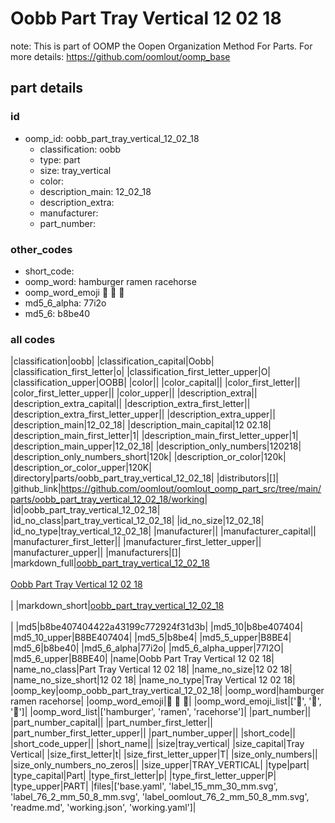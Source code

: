 # Oobb Part Tray Vertical 12 02 18  

note: This is part of OOMP the Oopen Organization Method For Parts. For more details: https://github.com/oomlout/oomp_base

##  part details





### id
* oomp_id: oobb_part_tray_vertical_12_02_18
  * classification: oobb
  * type: part
  * size: tray_vertical
  * color: 
  * description_main: 12_02_18
  * description_extra: 
  * manufacturer: 
  * part_number: 

### other_codes
* short_code: 
* oomp_word: hamburger ramen racehorse
* oomp_word_emoji :hamburger: :ramen: :racehorse:
* md5_6_alpha: 77i2o
* md5_6: b8be40

### all codes 
|classification|oobb|
|classification_capital|Oobb|
|classification_first_letter|o|
|classification_first_letter_upper|O|
|classification_upper|OOBB|
|color||
|color_capital||
|color_first_letter||
|color_first_letter_upper||
|color_upper||
|description_extra||
|description_extra_capital||
|description_extra_first_letter||
|description_extra_first_letter_upper||
|description_extra_upper||
|description_main|12_02_18|
|description_main_capital|12 02.18|
|description_main_first_letter|1|
|description_main_first_letter_upper|1|
|description_main_upper|12_02_18|
|description_only_numbers|120218|
|description_only_numbers_short|120k|
|description_or_color|120k|
|description_or_color_upper|120K|
|directory|parts/oobb_part_tray_vertical_12_02_18|
|distributors|[]|
|github_link|https://github.com/oomlout/oomlout_oomp_part_src/tree/main/parts/oobb_part_tray_vertical_12_02_18/working|
|id|oobb_part_tray_vertical_12_02_18|
|id_no_class|part_tray_vertical_12_02_18|
|id_no_size|12_02_18|
|id_no_type|tray_vertical_12_02_18|
|manufacturer||
|manufacturer_capital||
|manufacturer_first_letter||
|manufacturer_first_letter_upper||
|manufacturer_upper||
|manufacturers|[]|
|markdown_full|[oobb_part_tray_vertical_12_02_18](https://github.com/oomlout/oomlout_oomp_part_src/tree/main/parts/oobb_part_tray_vertical_12_02_18/working)<br>[](https://github.com/oomlout/oomlout_oomp_part_src/tree/main/parts/oobb_part_tray_vertical_12_02_18/working)<br>[Oobb Part Tray Vertical 12 02 18](https://github.com/oomlout/oomlout_oomp_part_src/tree/main/parts/oobb_part_tray_vertical_12_02_18/working)<br><br>|
|markdown_short|[oobb_part_tray_vertical_12_02_18](https://github.com/oomlout/oomlout_oomp_part_src/tree/main/parts/oobb_part_tray_vertical_12_02_18/working)<br><br>|
|md5|b8be407404422a43199c772924f31d3b|
|md5_10|b8be407404|
|md5_10_upper|B8BE407404|
|md5_5|b8be4|
|md5_5_upper|B8BE4|
|md5_6|b8be40|
|md5_6_alpha|77i2o|
|md5_6_alpha_upper|77I2O|
|md5_6_upper|B8BE40|
|name|Oobb Part Tray Vertical 12 02 18|
|name_no_class|Part Tray Vertical 12 02 18|
|name_no_size|12 02 18|
|name_no_size_short|12 02 18|
|name_no_type|Tray Vertical 12 02 18|
|oomp_key|oomp_oobb_part_tray_vertical_12_02_18|
|oomp_word|hamburger ramen racehorse|
|oomp_word_emoji|:hamburger: :ramen: :racehorse:|
|oomp_word_emoji_list|[':hamburger:', ':ramen:', ':racehorse:']|
|oomp_word_list|['hamburger', 'ramen', 'racehorse']|
|part_number||
|part_number_capital||
|part_number_first_letter||
|part_number_first_letter_upper||
|part_number_upper||
|short_code||
|short_code_upper||
|short_name||
|size|tray_vertical|
|size_capital|Tray Vertical|
|size_first_letter|t|
|size_first_letter_upper|T|
|size_only_numbers||
|size_only_numbers_no_zeros||
|size_upper|TRAY_VERTICAL|
|type|part|
|type_capital|Part|
|type_first_letter|p|
|type_first_letter_upper|P|
|type_upper|PART|
|files|['base.yaml', 'label_15_mm_30_mm.svg', 'label_76_2_mm_50_8_mm.svg', 'label_oomlout_76_2_mm_50_8_mm.svg', 'readme.md', 'working.json', 'working.yaml']|
